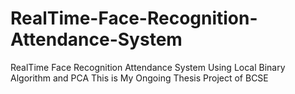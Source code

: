 # RealTime-Face-Recognition-Attendance-System
RealTime Face Recognition Attendance System Using Local Binary Algorithm and PCA
This is My Ongoing Thesis Project of BCSE
